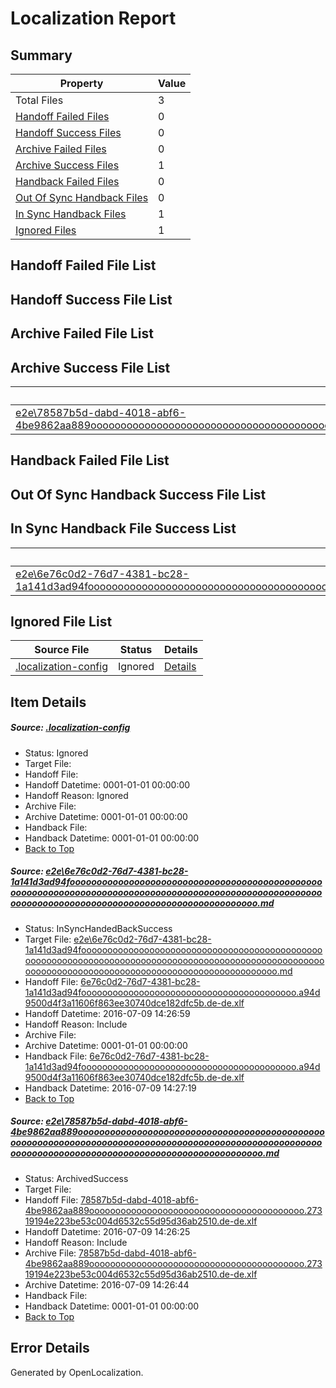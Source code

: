 # <a name='report-top'></a> Localization Report

## Summary
 Property | Value 
 -------- | ----- 
 Total Files | 3
[ Handoff Failed Files ](#handoff-failed-list)| 0
[ Handoff Success Files ](#handoff-success-list)| 0
[ Archive Failed Files ](#archive-failed-list)| 0
[ Archive Success Files ](#archive-success-list)| 1
[ Handback Failed Files ](#handback-failed-list)| 0
[ Out Of Sync Handback Files ](#outofsync-handback-success-list)| 0
[ In Sync Handback Files ](#insync-handback-success-list)| 1
[ Ignored Files ](#ignored-list)| 1

## <a name='handoff-failed-list'></a> Handoff Failed File List

## <a name='handoff-success-list'></a> Handoff Success File List

## <a name='archive-failed-list'></a> Archive Failed File List

## <a name='archive-success-list'></a> Archive Success File List
 Source File | Status | Details 
 ----------- | ------ | ------- 
 [e2e\78587b5d-dabd-4018-abf6-4be9862aa889ooooooooooooooooooooooooooooooooooooooooooooooooooooooooooooooooooooooooooooooooooooooooooooooooooooooooooooooooooooooooooooooooooooooooooooooooooooooo.md](https://github.com/OpenLocalizationTestOrg/oltest/blob/68f288a7f34bb84b1218a7a8d0ab54a458c35772/e2e/78587b5d-dabd-4018-abf6-4be9862aa889ooooooooooooooooooooooooooooooooooooooooooooooooooooooooooooooooooooooooooooooooooooooooooooooooooooooooooooooooooooooooooooooooooooooooooooooooooooooo.md) | ArchivedSuccess | [Details](#a98e1126e91310cef9cb797e37ce1c086a63a0ce2)

## <a name='handback-failed-list'></a> Handback Failed File List

## <a name='outofsync-handback-success-list'></a> Out Of Sync Handback Success File List

## <a name='insync-handback-success-list'></a> In Sync Handback File Success List
 Source File | Status | Details 
 ----------- | ------ | ------- 
 [e2e\6e76c0d2-76d7-4381-bc28-1a141d3ad94fooooooooooooooooooooooooooooooooooooooooooooooooooooooooooooooooooooooooooooooooooooooooooooooooooooooooooooooooooooooooooooooooooooooooooooooooooooooo.md](https://github.com/OpenLocalizationTestOrg/oltest/blob/2047dc7868b8a52a4362c2c6cc05ad379b920187/e2e/6e76c0d2-76d7-4381-bc28-1a141d3ad94fooooooooooooooooooooooooooooooooooooooooooooooooooooooooooooooooooooooooooooooooooooooooooooooooooooooooooooooooooooooooooooooooooooooooooooooooooooooo.md) | InSyncHandedBackSuccess | [Details](#05cd817e630f08145d7f5a6448ec0e7763c21dd11)

## <a name='ignored-list'></a> Ignored File List
 Source File | Status | Details 
 ----------- | ------ | ------- 
 [.localization-config](https://github.com/OpenLocalizationTestOrg/oltest/blob/2047dc7868b8a52a4362c2c6cc05ad379b920187/.localization-config) | Ignored | [Details](#3d4f252ac210baf56311d7e97dcc2db10974dbd20)

## Item Details
##### <a name='3d4f252ac210baf56311d7e97dcc2db10974dbd20'></a> Source: [.localization-config](https://github.com/OpenLocalizationTestOrg/oltest/blob/2047dc7868b8a52a4362c2c6cc05ad379b920187/.localization-config)
* Status: Ignored
* Target File: 
* Handoff File: 
* Handoff Datetime: 0001-01-01 00:00:00
* Handoff Reason: Ignored
* Archive File: 
* Archive Datetime: 0001-01-01 00:00:00
* Handback File: 
* Handback Datetime: 0001-01-01 00:00:00
* [Back to Top](#report-top)

##### <a name='05cd817e630f08145d7f5a6448ec0e7763c21dd11'></a> Source: [e2e\6e76c0d2-76d7-4381-bc28-1a141d3ad94fooooooooooooooooooooooooooooooooooooooooooooooooooooooooooooooooooooooooooooooooooooooooooooooooooooooooooooooooooooooooooooooooooooooooooooooooooooooo.md](https://github.com/OpenLocalizationTestOrg/oltest/blob/2047dc7868b8a52a4362c2c6cc05ad379b920187/e2e/6e76c0d2-76d7-4381-bc28-1a141d3ad94fooooooooooooooooooooooooooooooooooooooooooooooooooooooooooooooooooooooooooooooooooooooooooooooooooooooooooooooooooooooooooooooooooooooooooooooooooooooo.md)
* Status: InSyncHandedBackSuccess
* Target File: [e2e\6e76c0d2-76d7-4381-bc28-1a141d3ad94fooooooooooooooooooooooooooooooooooooooooooooooooooooooooooooooooooooooooooooooooooooooooooooooooooooooooooooooooooooooooooooooooooooooooooooooooooooooo.md](https://github.com/OpenLocalizationTestOrg/oltest-dede-fly/blob/5a905d480389ba2c36e96b43e884c1146b0c453d/e2e/6e76c0d2-76d7-4381-bc28-1a141d3ad94fooooooooooooooooooooooooooooooooooooooooooooooooooooooooooooooooooooooooooooooooooooooooooooooooooooooooooooooooooooooooooooooooooooooooooooooooooooooo.md)
* Handoff File: [6e76c0d2-76d7-4381-bc28-1a141d3ad94fooooooooooooooooooooooooooooooooooooooooo.a94d9500d4f3a11606f863ee30740dce182dfc5b.de-de.xlf](https://github.com/OpenLocalizationTestOrg/olhandoff-e2e/blob/2c60598377bc425adb6b978861d78983147198a9/ol-handoff/OpenLocalizationTestOrg/oltest-dede-fly/ci/ht/6e76c0d2-76d7-4381-bc28-1a141d3ad94fooooooooooooooooooooooooooooooooooooooooo.a94d9500d4f3a11606f863ee30740dce182dfc5b.de-de.xlf)
* Handoff Datetime: 2016-07-09 14:26:59
* Handoff Reason: Include
* Archive File: 
* Archive Datetime: 0001-01-01 00:00:00
* Handback File: [6e76c0d2-76d7-4381-bc28-1a141d3ad94fooooooooooooooooooooooooooooooooooooooooo.a94d9500d4f3a11606f863ee30740dce182dfc5b.de-de.xlf](https://github.com/OpenLocalizationTestOrg/olhandback-e2e/blob/6e832be0e58c3ec5fd57e3e54eb7265fc0e5bc93/ol-handback/OpenLocalizationTestOrg/oltest-dede-fly/ci/ht/6e76c0d2-76d7-4381-bc28-1a141d3ad94fooooooooooooooooooooooooooooooooooooooooo.a94d9500d4f3a11606f863ee30740dce182dfc5b.de-de.xlf)
* Handback Datetime: 2016-07-09 14:27:19
* [Back to Top](#report-top)

##### <a name='a98e1126e91310cef9cb797e37ce1c086a63a0ce2'></a> Source: [e2e\78587b5d-dabd-4018-abf6-4be9862aa889ooooooooooooooooooooooooooooooooooooooooooooooooooooooooooooooooooooooooooooooooooooooooooooooooooooooooooooooooooooooooooooooooooooooooooooooooooooooo.md](https://github.com/OpenLocalizationTestOrg/oltest/blob/68f288a7f34bb84b1218a7a8d0ab54a458c35772/e2e/78587b5d-dabd-4018-abf6-4be9862aa889ooooooooooooooooooooooooooooooooooooooooooooooooooooooooooooooooooooooooooooooooooooooooooooooooooooooooooooooooooooooooooooooooooooooooooooooooooooooo.md)
* Status: ArchivedSuccess
* Target File: 
* Handoff File: [78587b5d-dabd-4018-abf6-4be9862aa889ooooooooooooooooooooooooooooooooooooooooo.27319194e223be53c004d6532c55d95d36ab2510.de-de.xlf](https://github.com/OpenLocalizationTestOrg/olhandoff-e2e/blob/31798c1d0c0374546c59958d524fefdca7a4ecdd/ol-handoff/OpenLocalizationTestOrg/oltest-dede-fly/ci/ht/78587b5d-dabd-4018-abf6-4be9862aa889ooooooooooooooooooooooooooooooooooooooooo.27319194e223be53c004d6532c55d95d36ab2510.de-de.xlf)
* Handoff Datetime: 2016-07-09 14:26:25
* Handoff Reason: Include
* Archive File: [78587b5d-dabd-4018-abf6-4be9862aa889ooooooooooooooooooooooooooooooooooooooooo.27319194e223be53c004d6532c55d95d36ab2510.de-de.xlf](https://github.com/OpenLocalizationTestOrg/olhandoff-e2e/blob/925899f516804267ca923bb63da89e30bac42696/ol-archive/OpenLocalizationTestOrg/oltest-dede-fly/ci/ht/78587b5d-dabd-4018-abf6-4be9862aa889ooooooooooooooooooooooooooooooooooooooooo.27319194e223be53c004d6532c55d95d36ab2510.de-de.xlf)
* Archive Datetime: 2016-07-09 14:26:44
* Handback File: 
* Handback Datetime: 0001-01-01 00:00:00
* [Back to Top](#report-top)


## Error Details

Generated by OpenLocalization.
